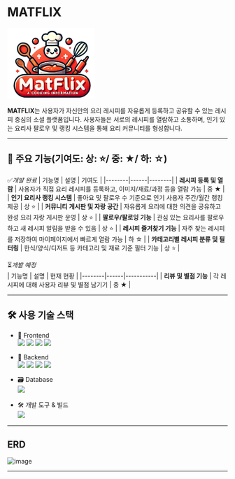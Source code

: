 # MATFLIX
<img src="MATFLIX/src/main/resources/static/image/MATFLIX.png" alt="MATFLIX 로고" width="200"/>

**MATFLIX**는 사용자가 자신만의 요리 레시피를 자유롭게 등록하고 공유할 수 있는 레시피 중심의 소셜 플랫폼입니다.
사용자들은 서로의 레시피를 열람하고 소통하며, 인기 있는 요리사 팔로우 및 랭킹 시스템을 통해 요리 커뮤니티를 형성합니다.

---

## 🌟 주요 기능(기여도: 상: ⭐/ 중: ★/ 하: ☆)

 ✅*개발 완료*
| 기능명 | 설명 | 기여도 |
|--------|------|--------|
| **레시피 등록 및 열람** | 사용자가 직접 요리 레시피를 등록하고, 이미지/재료/과정 등을 열람 가능 | 중 ★ |
| **인기 요리사 랭킹 시스템** | 좋아요 및 팔로우 수 기준으로 인기 사용자 주간/월간 랭킹 제공 | 상 ⭐ |
| **커뮤니티 게시판 및 자랑 공간** | 자유롭게 요리에 대한 의견을 공유하고 완성 요리 자랑 게시판 운영 | 상 ⭐ |
| **팔로우/팔로잉 기능** | 관심 있는 요리사를 팔로우하고 새 레시피 알림을 받을 수 있음 | 상 ⭐ |
| **레시피 즐겨찾기 기능** | 자주 찾는 레시피를 저장하여 마이페이지에서 빠르게 열람 가능 | 하 ☆ |
| **카테고리별 레시피 분류 및 필터링** | 한식/양식/디저트 등 카테고리 및 재료 기준 필터 기능 | 상 ⭐ |

⏳*개발 예정*<br>
| 기능명 | 설명 | 현재 현황 |
|--------|------|-----------|
| **리뷰 및 별점 기능** | 각 레시피에 대해 사용자 리뷰 및 별점 남기기 | 중 ★ |

---

## 🛠 사용 기술 스택

- 🎨 Frontend<br>
<img src="https://img.shields.io/badge/HTML5-E34F26?style=flat&logo=html5&logoColor=white" height="25" /> <img src="https://img.shields.io/badge/CSS3-1572B6?style=flat&logo=css3&logoColor=white" height="25" /> <img src="https://img.shields.io/badge/JavaScript-F7DF1E?style=flat&logo=javascript&logoColor=black" height="25" /> <img src="https://img.shields.io/badge/jQuery-0769AD?style=flat&logo=jquery&logoColor=white" height="25" />

- 🔧 Backend<br>
<img src="https://img.shields.io/badge/Java-17-007396?style=flat&logo=java&logoColor=white" height="25" /> <img src="https://img.shields.io/badge/SpringBoot-6DB33F?style=flat&logo=springboot&logoColor=white" height="25" /> <img src="https://img.shields.io/badge/AJAX-0054A6?style=flat&logo=code&logoColor=white" height="25" /> <img src="https://img.shields.io/badge/FETCH-00A9E0?style=flat&logo=javascript&logoColor=white" height="25" />

- 🗃 Database<br>
       <img src="https://img.shields.io/badge/MySQL-005C84?style=flat&logo=mysql&logoColor=white" height="25" />

- 🛠 개발 도구 & 빌드<br>
       <img src="https://img.shields.io/badge/Gradle-02303A?style=flat&logo=gradle&logoColor=white" height="25" />


---

## ERD
![image](https://github.com/user-attachments/assets/f5c43908-7c2a-4d65-a080-eb0821ac3b8c)


---


